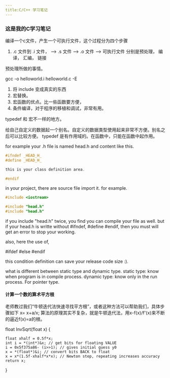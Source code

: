 ```yaml
---
title:C/C++ 学习笔记
---
```


### 这是我的C学习笔记

编译一个c文件，产生一个可执行文件，这个过程分为四个步骤
1. .c 文件到 .i 文件， --> .s 文件  --> .o 文件 --> 可执行文件
   分别是预处理， 编译， 汇编， 链接

预处理所做的事情。

gcc -o helloworld.i helloworld.c -E

1. 将 include 变成真实的东西
2. 宏替换。 
3. 宏函数的优点。比一些函数要方便，
4. 条件编译，对于程序的移植和调试，非常有用。

typedef 和 宏不一样的地方。

给自己自定义的数据起一个别名。自定义的数据类型使用起来非常不方便。别名之后可以比较方便。
typedef 是有作用域的。在函数中，只能在函数中起作用。

for example your .h file is named head.h and content like this.
```c
#ifndef _HEAD_H_
#define _HEAD_H_

this is your class definition area.

#endif
```

in your project, there are source file import it.
for example.

```c
#include <iostream>

#include "head.h"
#include "head.h"

```
if you include "head.h" twice, you find you can compile your file as well.
but if your head.h is writte without #ifndef, #define #endif, then you must
will get an error to stop your working.

also, here the use of,

#ifdef
#else
#endif

this condition definition can save your release code size :).

what is different between static type and dynamic type.
static type: know when program is in compile process.
dynamic type: know only in the run process.  For pointer type.

#### 计算一个数的算术平方根

老师教过我们“牛顿迭代法快速寻找平方根”，或者这种方法可以帮助我们，具体步骤如下
x= x+a/x;
算法的原理其实不复杂，就是牛顿迭代法，用x-f(x)/f'(x)来不断的逼近f(x)=a的根。

float InvSqrt(float x)
{

    float xhalf = 0.5f*x;
    int i = *(int*)&x; // get bits for floating VALUE 
    i = 0x5f375a86- (i>>1); // gives initial guess y0
    x = *(float*)&i; // convert bits BACK to float
    x = x*(1.5f-xhalf*x*x); // Newton step, repeating increases accuracy
    return x;
}
